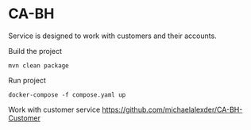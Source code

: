 # CA-BH

Service is designed to work with customers and their accounts.

Build the project
```maven
mvn clean package
```

Run project
```docker
docker-compose -f compose.yaml up
```
Work with customer service
https://github.com/michaelalexder/CA-BH-Customer